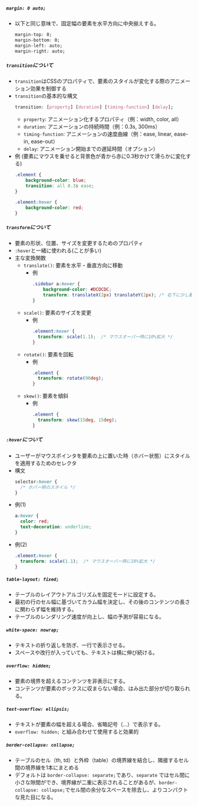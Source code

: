 ##### `margin: 0 auto;`
- 以下と同じ意味で、固定幅の要素を水平方向に中央揃えする。  
  ```css
  margin-top: 0;
  margin-bottom: 0;
  margin-left: auto;
  margin-right: auto;
  ```

##### `transition`について
- `transition`はCSSのプロパティで、要素のスタイルが変化する際のアニメーション効果を制御する
- `transition`の基本的な構文  
  ```css
  transition: [property] [duration] [timing-function] [delay];
  ```
  - `property`: アニメーション化するプロパティ（例：width, color, all）
  - `duration`: アニメーションの持続時間（例：0.3s, 300ms）
  - `timing-function`: アニメーションの速度曲線（例：ease, linear, ease-in, ease-out）
  - `delay`: アニメーション開始までの遅延時間（オプション）
- 例 (要素にマウスを乗せると背景色が青から赤に0.3秒かけて滑らかに変化する)  
  ```css
  .element {
      background-color: blue;
      transition: all 0.3s ease;
  }

  .element:hover {
      background-color: red;
  }
  ```

##### `transform`について
- 要素の形状、位置、サイズを変更するためのプロパティ
- `:hover`と一緒に使われる(ことが多い)
- 主な変換関数
  - `translate()`: 要素を水平・垂直方向に移動
    - 例  
      ```css
      .sidebar a:hover {
          background-color: #DCDCDC;
          transform: translateX(2px) translateY(2px); /* 右下に少し動く */
      }
      ```
  - `scale()`: 要素のサイズを変更
    - 例  
      ```css
      .element:hover {
        transform: scale(1.1);  /* マウスオーバー時に10%拡大 */
      }
      ```
  - `rotate()`: 要素を回転
    - 例  
      ```css
      .element {
        transform: rotate(90deg);
      }
      ```
  - `skew()`: 要素を傾斜
    - 例  
      ```css
      .element {
        transform: skew(15deg, 15deg);
      }
      ```

##### `:hover`について
- ユーザーがマウスポインタを要素の上に置いた時（ホバー状態）にスタイルを適用するためのセレクタ
- 構文  
  ```css
  selector:hover {
    /* ホバー時のスタイル */
  }
  ```
- 例(1)  
  ```css
  a:hover {
    color: red;
    text-decoration: underline;
  }
  ```
- 例(2)  
  ```css
  .element:hover {
    transform: scale(1.1);  /* マウスオーバー時に10%拡大 */
  }
  ```

##### `table-layout: fixed;`
- テーブルのレイアウトアルゴリズムを固定モードに設定する。
- 最初の行のセル幅に基づいてカラム幅を決定し、その後のコンテンツの長さに関わらず幅を維持する。
- テーブルのレンダリング速度が向上し、幅の予測が容易になる。

##### `white-space: nowrap;`
- テキストの折り返しを防ぎ、一行で表示させる。
- スペースや改行が入っていても、テキストは横に伸び続ける。

##### `overflow: hidden;`
- 要素の境界を超えるコンテンツを非表示にする。
- コンテンツが要素のボックスに収まらない場合、はみ出た部分が切り取られる。

##### `text-overflow: ellipsis;`
- テキストが要素の幅を超える場合、省略記号（...）で表示する。
- `overflow: hidden;` と組み合わせて使用すると効果的

##### `border-collapse: collapse;`
- テーブルのセル（th, td）と外枠（table）の境界線を結合し、隣接するセル間の境界線を1本にまとめる
- デフォルトは `border-collapse: separate;`であり、`separate` ではセル間に小さな隙間ができ、境界線が二重に表示されることがあるが、`border-collapse: collapse;`でセル間の余分なスペースを除去し、よりコンパクトな見た目になる。
